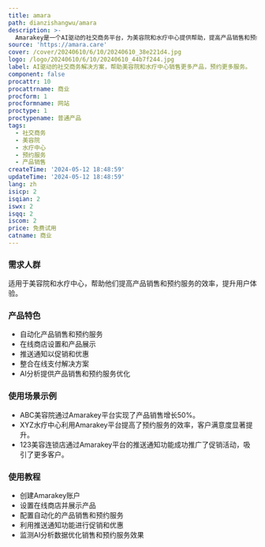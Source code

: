 ```yaml
---
title: amara
path: dianzishangwu/amara
description: >-
  Amarakey是一个AI驱动的社交商务平台，为美容院和水疗中心提供帮助，提高产品销售和预约服务的效率。它利用AI技术优化产品销售和预约服务，并提供定制化的在线商店和推送通知功能，帮助提升用户体验。
source: 'https://amara.care'
cover: /cover/20240610/6/10/20240610_38e221d4.jpg
logo: /logo/20240610/6/10/20240610_44b7f244.jpg
label: AI驱动的社交商务解决方案，帮助美容院和水疗中心销售更多产品，预约更多服务。
component: false
procattr: 10
procattrname: 商业
procform: 1
procformname: 网站
proctype: 1
proctypename: 普通产品
tags:
  - 社交商务
  - 美容院
  - 水疗中心
  - 预约服务
  - 产品销售
createTime: '2024-05-12 18:48:59'
updateTime: '2024-05-12 18:48:59'
lang: zh
isicp: 2
isqian: 2
iswx: 2
isqq: 2
iscom: 2
price: 免费试用
catname: 商业
---
```




### 需求人群
适用于美容院和水疗中心，帮助他们提高产品销售和预约服务的效率，提升用户体验。

### 产品特色
* 自动化产品销售和预约服务
* 在线商店设置和产品展示
* 推送通知以促销和优惠
* 整合在线支付解决方案
* AI分析提供产品销售和预约服务优化

### 使用场景示例
* ABC美容院通过Amarakey平台实现了产品销售增长50%。
* XYZ水疗中心利用Amarakey平台提高了预约服务的效率，客户满意度显著提升。
* 123美容连锁店通过Amarakey平台的推送通知功能成功推广了促销活动，吸引了更多客户。

### 使用教程
* 创建Amarakey账户
* 设置在线商店并展示产品
* 配置自动化的产品销售和预约服务
* 利用推送通知功能进行促销和优惠
* 监测AI分析数据优化销售和预约服务效果

  
